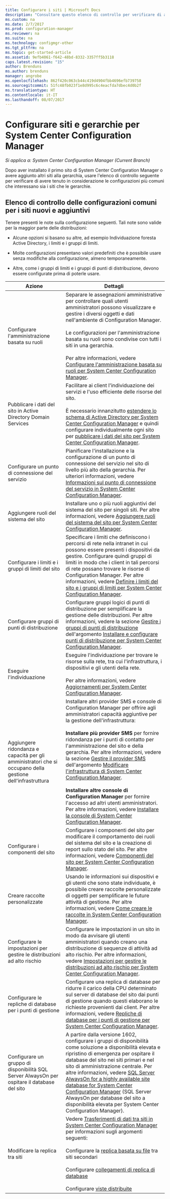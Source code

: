 ```yaml
---
title: Configurare i siti | Microsoft Docs
description: "Consultare questo elenco di controllo per verificare di aver tenuto in considerazione le configurazioni più comuni che interessano sia i siti che le gerarchie."
ms.custom: na
ms.date: 2/7/2017
ms.prod: configuration-manager
ms.reviewer: na
ms.suite: na
ms.technology: configmgr-other
ms.tgt_pltfrm: na
ms.topic: get-started-article
ms.assetid: 9efb4061-f642-48bd-8332-3357ff5b3118
caps.latest.revision: "15"
author: Brenduns
ms.author: brenduns
manager: angrobe
ms.openlocfilehash: 862f420c063cb44c419d4904fbb4696efb739758
ms.sourcegitcommit: 51fc48fb023f1e8d995c6c4eacfda7dbec4d0b2f
ms.translationtype: HT
ms.contentlocale: it-IT
ms.lasthandoff: 08/07/2017
---
```

# <a name="configure-sites-and-hierarchies-for-system-center-configuration-manager"></a>Configurare siti e gerarchie per System Center Configuration Manager

*Si applica a: System Center Configuration Manager (Current Branch)*

Dopo aver installato il primo sito di System Center Configuration Manager o avere aggiunto altri siti alla gerarchia, usare l'elenco di controllo seguente per verificare di avere tenuto in considerazione le configurazioni più comuni che interessano sia i siti che le gerarchie.  

## <a name="checklist-of-common-configurations-for-new-and-additional-sites"></a>Elenco di controllo delle configurazioni comuni per i siti nuovi e aggiuntivi  
Tenere presenti le note sulla configurazione seguenti. Tali note sono valide per la maggior parte delle distribuzioni:

-   Alcune opzioni si basano su altre, ad esempio Individuazione foresta Active Directory, i limiti e i gruppi di limiti.  

-   Molte configurazioni presentano valori predefiniti che è possibile usare senza modifiche alla configurazione, almeno temporaneamente.  

-   Altre, come i gruppi di limiti e i gruppi di punti di distribuzione, devono essere configurate prima di poterle usare.  

|Azione|Dettagli|  
|------------|-------------|  
|Configurare l'amministrazione basata su ruoli|Separare le assegnazioni amministrative per controllare quali utenti amministratori possono visualizzare e gestire i diversi oggetti e dati nell'ambiente di Configuration Manager.<br /><br /> Le configurazioni per l'amministrazione basata su ruoli sono condivise con tutti i siti in una gerarchia.   <br/><br/>Per altre informazioni, vedere [Configurare l'amministrazione basata su ruoli per System Center Configuration Manager](../../../../core/servers/deploy/configure/configure-role-based-administration.md).|  
|Pubblicare i dati del sito in Active Directory Domain Services|Facilitare ai client l'individuazione dei servizi e l'uso efficiente delle risorse del sito.<br /><br /> È necessario innanzitutto [estendere lo schema di Active Directory per System Center Configuration Manager](../../../../core/plan-design/network/extend-the-active-directory-schema.md) e quindi configurare individualmente ogni sito per [pubblicare i dati del sito per System Center Configuration Manager](../../../../core/servers/deploy/configure/publish-site-data.md).|  
|Configurare un punto di connessione del servizio|Pianificare l'installazione e la configurazione di un punto di connessione del servizio nel sito di livello più alto della gerarchia. Per ulteriori informazioni, vedere [Informazioni sul punto di connessione del servizio in System Center Configuration Manager](../../../../core/servers/deploy/configure/about-the-service-connection-point.md).|  
|Aggiungere ruoli del sistema del sito|Installare uno o più ruoli aggiuntivi del sistema del sito per singoli siti.  Per altre informazioni, vedere [Aggiungere ruoli del sistema del sito per System Center Configuration Manager](../../../../core/servers/deploy/configure/add-site-system-roles.md).|  
|Configurare i limiti e i gruppi di limiti del sito|Specificare i limiti che definiscono i percorsi di rete nella intranet in cui possono essere presenti i dispositivi da gestire. Configurare quindi gruppi di limiti in modo che i client in tali percorsi di rete possano trovare le risorse di Configuration Manager. Per altre informazioni, vedere [Definire i limiti del sito e i gruppi di limiti per System Center Configuration Manager](../../../../core/servers/deploy/configure/define-site-boundaries-and-boundary-groups.md).|  
|Configurare gruppi di punti di distribuzione|Configurare gruppi logici di punti di distribuzione per semplificare la gestione delle distribuzioni. Per altre informazioni, vedere la sezione [Gestire i gruppi di punti di distribuzione](../../../../core/servers/deploy/configure/install-and-configure-distribution-points.md#bkmk_manage) dell'argomento [Installare e configurare punti di distribuzione per System Center Configuration Manager](../../../../core/servers/deploy/configure/install-and-configure-distribution-points.md).|  
|Eseguire l'individuazione|Eseguire l'individuazione per trovare le risorse sulla rete, tra cui l'infrastruttura, i dispositivi e gli utenti della rete.<br /><br /> Per altre informazioni, vedere [Aggiornamenti per System Center Configuration Manager](../../../../core/servers/deploy/configure/run-discovery.md).|  
|Aggiungere ridondanza e capacità per gli amministratori che si occupano della gestione dell'infrastruttura|Installare altri provider SMS e console di Configuration Manager per offrire agli amministratori capacità aggiuntive per la gestione dell'infrastruttura:<br /><br /> **Installare più provider SMS** per fornire ridondanza per i punti di contatto per l'amministrazione del sito e della gerarchia. Per altre informazioni, vedere la sezione [Gestire il provider SMS](../../../../core/servers/manage/modify-your-infrastructure.md#BKMK_ManageSMSprovider) dell'argomento [Modificare l'infrastruttura di System Center Configuration Manager](../../../../core/servers/manage/modify-your-infrastructure.md).<br /><br /> **Installare altre console di Configuration Manager** per fornire l'accesso ad altri utenti amministratori. Per altre informazioni, vedere [Installare la console di System Center Configuration Manager](../../../../core/servers/deploy/install/install-consoles.md).|  
|Configurare i componenti del sito|Configurare i componenti del sito per modificare il comportamento dei ruoli del sistema del sito e la creazione di report sullo stato del sito. Per altre informazioni, vedere [Componenti del sito per System Center Configuration Manager](../../../../core/servers/deploy/configure/site-components.md).|  
|Creare raccolte personalizzate|Usando le informazioni sui dispositivi e gli utenti che sono state individuate, è possibile creare raccolte personalizzate di oggetti per semplificare le future attività di gestione. Per altre informazioni, vedere [Come creare le raccolte in System Center Configuration Manager](../../../../core/clients/manage/collections/create-collections.md).|  
|Configurare le impostazioni per gestire le distribuzioni ad alto rischio|Configurare le impostazioni in un sito in modo da avvisare gli utenti amministratori quando creano una distribuzione di sequenze di attività ad alto rischio.  Per altre informazioni, vedere [Impostazioni per gestire le distribuzioni ad alto rischio per System Center Configuration Manager](../../../../protect/understand/settings-to-manage-high-risk-deployments.md).|  
|Configurare le repliche di database per i punti di gestione|Configurare una replica di database per ridurre il carico della CPU determinato sul server di database del sito dai punti di gestione quando questi elaborano le richieste provenienti dai client. Per altre informazioni, vedere [Repliche di database per i punti di gestione per System Center Configuration Manager](../../../../core/servers/deploy/configure/database-replicas-for-management-points.md).|  
|Configurare un gruppo di disponibilità SQL Server AlwaysOn per ospitare il database del sito|A partire dalla versione 1602, configurare i gruppi di disponibilità come soluzione a disponibilità elevata e ripristino di emergenza per ospitare il database del sito nei siti primari e nel sito di amministrazione centrale. Per altre informazioni, vedere [SQL Server AlwaysOn for a highly available site database for System Center Configuration Manager](../../../../core/servers/deploy/configure/sql-server-alwayson-for-a-highly-available-site-database.md) (SQL Server AlwaysOn per database del sito a disponibilità elevata per System Center Configuration Manager).|  
|Modificare la replica tra siti|Vedere [Trasferimenti di dati tra siti in System Center Configuration Manager](../../../../core/servers/manage/data-transfers-between-sites.md) per informazioni sugli argomenti seguenti:<br /><br /> Configurare la [replica basata su file](../../../../core/servers/manage/data-transfers-between-sites.md#bkmk_fileroute) tra siti secondari<br /><br /> Configurare [collegamenti di replica di database](../../../../core/servers/manage/data-transfers-between-sites.md#bkmk_Dblinks)<br /><br /> Configurare [viste distribuite](../../../../core/servers/manage/data-transfers-between-sites.md#bkmk_distviews)|  
